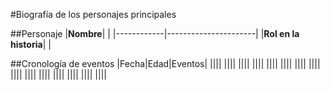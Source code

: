 #Biografía de los personajes principales

##Personaje
|**Nombre**|                              |
|------------|----------------------| 
|**Rol en la historia**|                |

##Cronología de eventos
|Fecha|Edad|Eventos|
||||
||||
||||
||||
||||
||||
||||
||||
||||
||||
||||
||||
||||
||||
||||


	

	



